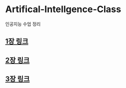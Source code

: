 # Artifical-Intellgence-Class
인공지능 수업 정리

## [1장 링크](https://github.com/i3629i/Artifical-Intellgence-Class/blob/master/AI%201%EC%9E%A5.md)

## [2장 링크](https://github.com/i3629i/Artifical-Intellgence-Class/blob/master/AI%202%EC%9E%A5.md)

## [3장 링크](https://github.com/i3629i/Artifical-Intellgence-Class/blob/master/AI%203%EC%9E%A5.md)
